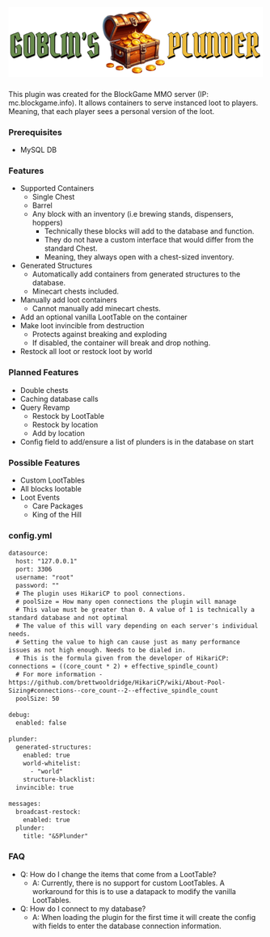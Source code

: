 # ![Image Missing](assets/Chest-Banner.png)

This plugin was created for the BlockGame MMO server (IP: mc.blockgame.info). 
It allows containers to serve instanced loot to players. Meaning, that each player sees a personal version of the loot.

### Prerequisites
- MySQL DB
### Features
- Supported Containers
  - Single Chest
  - Barrel
  - Any block with an inventory (i.e brewing stands, dispensers, hoppers)
    - Technically these blocks will add to the database and function.
    - They do not have a custom interface that would differ from the standard Chest.
    - Meaning, they always open with a chest-sized inventory. 
- Generated Structures
  - Automatically add containers from generated structures to the database.
  - Minecart chests included.
- Manually add loot containers
  - Cannot manually add minecart chests.
- Add an optional vanilla LootTable on the container
- Make loot invincible from destruction
  - Protects against breaking and exploding
  - If disabled, the container will break and drop nothing.
- Restock all loot or restock loot by world

### Planned Features
- Double chests
- Caching database calls
- Query Revamp
  - Restock by LootTable
  - Restock by location
  - Add by location
- Config field to add/ensure a list of plunders is in the database on start

### Possible Features
- Custom LootTables
- All blocks lootable
- Loot Events
  - Care Packages
  - King of the Hill
 
### config.yml

```
datasource:
  host: "127.0.0.1"
  port: 3306
  username: "root"
  password: ""
  # The plugin uses HikariCP to pool connections.
  # poolSize = How many open connections the plugin will manage
  # This value must be greater than 0. A value of 1 is technically a standard database and not optimal
  # The value of this will vary depending on each server's individual needs.
  # Setting the value to high can cause just as many performance issues as not high enough. Needs to be dialed in.
  # This is the formula given from the developer of HikariCP: connections = ((core_count * 2) + effective_spindle_count)
  # For more information - https://github.com/brettwooldridge/HikariCP/wiki/About-Pool-Sizing#connections--core_count--2--effective_spindle_count
  poolSize: 50

debug:
  enabled: false

plunder:
  generated-structures:
    enabled: true
    world-whitelist:
      - "world"
    structure-blacklist:
  invincible: true

messages:
  broadcast-restock:
    enabled: true
  plunder:
    title: "&5Plunder"
```

### FAQ
- Q: How do I change the items that come from a LootTable?
  - A: Currently, there is no support for custom LootTables. A workaround for this is to use a datapack to modify the vanilla LootTables.
- Q: How do I connect to my database?
  - A: When loading the plugin for the first time it will create the config with fields to enter the database connection information.


 
